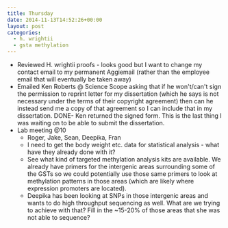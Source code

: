 ```yaml
---
title: Thursday
date: 2014-11-13T14:52:26+00:00
layout: post
categories:
  - h. wrightii
  - gsta methylation
---
```

  * <span style="line-height: 13px;">Reviewed H. wrightii proofs - looks good but I want to change my contact email to my permanent Aggiemail (rather than the employee email that will eventually be taken away)</span>
  * Emailed Ken Roberts @ Science Scope asking that if he won't/can't sign the permission to reprint letter for my dissertation (which he says is not necessary under the terms of their copyright agreement) then can he instead send me a copy of that agreement so I can include that in my dissertation. DONE- Ken returned the signed form. This is the last thing I was waiting on to be able to submit the dissertation.
  * Lab meeting @10
      * Roger, Jake, Sean, Deepika, Fran
      * I need to get the body weight etc. data for statistical analysis - what have they already done with it?
      * See what kind of targeted methylation analysis kits are available. We already have primers for the intergenic areas surrounding some of the GSTs so we could potentially use those same primers to look at methylation patterns in those areas (which are likely where expression promoters are located).
      * Deepika has been looking at SNPs in those intergenic areas and wants to do high throughput sequencing as well. What are we trying to achieve with that? Fill in the ~15-20% of those areas that she was not able to sequence?
